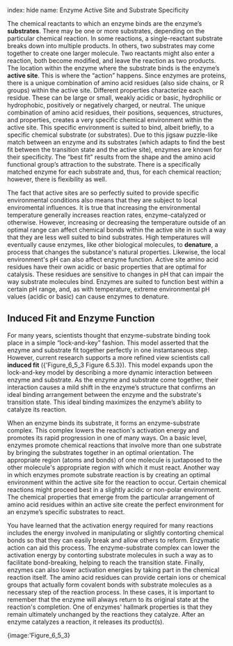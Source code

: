 index: hide
name: Enzyme Active Site and Substrate Specificity

The chemical reactants to which an enzyme binds are the enzyme’s  **substrates**. There may be one or more substrates, depending on the particular chemical reaction. In some reactions, a single-reactant substrate breaks down into multiple products. In others, two substrates may come together to create one larger molecule. Two reactants might also enter a reaction, both become modified, and leave the reaction as two products. The location within the enzyme where the substrate binds is the enzyme’s  **active site**. This is where the “action” happens. Since enzymes are proteins, there is a unique combination of amino acid residues (also side chains, or R groups) within the active site. Different properties characterize each residue. These can be large or small, weakly acidic or basic, hydrophilic or hydrophobic, positively or negatively charged, or neutral. The unique combination of amino acid residues, their positions, sequences, structures, and properties, creates a very specific chemical environment within the active site. This specific environment is suited to bind, albeit briefly, to a specific chemical substrate (or substrates). Due to this jigsaw puzzle-like match between an enzyme and its substrates (which adapts to find the best fit between the transition state and the active site), enzymes are known for their specificity. The “best fit” results from the shape and the amino acid functional group’s attraction to the substrate. There is a specifically matched enzyme for each substrate and, thus, for each chemical reaction; however, there is flexibility as well.

The fact that active sites are so perfectly suited to provide specific environmental conditions also means that they are subject to local enviromental influences. It is true that increasing the environmental temperature generally increases reaction rates, enzyme-catalyzed or otherwise. However, increasing or decreasing the temperature outside of an optimal range can affect chemical bonds within the active site in such a way that they are less well suited to bind substrates. High temperatures will eventually cause enzymes, like other biological molecules, to  **denature**, a process that changes the substance's natural properties. Likewise, the local environment's pH can also affect enzyme function. Active site amino acid residues have their own acidic or basic properties that are optimal for catalysis. These residues are sensitive to changes in pH that can impair the way substrate molecules bind. Enzymes are suited to function best within a certain pH range, and, as with temperature, extreme environmental pH values (acidic or basic) can cause enzymes to denature.

## Induced Fit and Enzyme Function

For many years, scientists thought that enzyme-substrate binding took place in a simple “lock-and-key” fashion. This model asserted that the enzyme and substrate fit together perfectly in one instantaneous step. However, current research supports a more refined view scientists call  **induced fit** ({'Figure_6_5_3 Figure 6.5.3}). This model expands upon the lock-and-key model by describing a more dynamic interaction between enzyme and substrate. As the enzyme and substrate come together, their interaction causes a mild shift in the enzyme’s structure that confirms an ideal binding arrangement between the enzyme and the substrate's transition state. This ideal binding maximizes the enzyme’s ability to catalyze its reaction.

When an enzyme binds its substrate, it forms an enzyme-substrate complex. This complex lowers the reaction's activation energy and promotes its rapid progression in one of many ways. On a basic level, enzymes promote chemical reactions that involve more than one substrate by bringing the substrates together in an optimal orientation. The appropriate region (atoms and bonds) of one molecule is juxtaposed to the other molecule's appropriate region with which it must react. Another way in which enzymes promote substrate reaction is by creating an optimal environment within the active site for the reaction to occur. Certain chemical reactions might proceed best in a slightly acidic or non-polar environment. The chemical properties that emerge from the particular arrangement of amino acid residues within an active site create the perfect environment for an enzyme’s specific substrates to react.

You have learned that the activation energy required for many reactions includes the energy involved in manipulating or slightly contorting chemical bonds so that they can easily break and allow others to reform. Enzymatic action can aid this process. The enzyme-substrate complex can lower the activation energy by contorting substrate molecules in such a way as to facilitate bond-breaking, helping to reach the transition state. Finally, enzymes can also lower activation energies by taking part in the chemical reaction itself. The amino acid residues can provide certain ions or chemical groups that actually form covalent bonds with substrate molecules as a necessary step of the reaction process. In these cases, it is important to remember that the enzyme will always return to its original state at the reaction's completion. One of enzymes' hallmark properties is that they remain ultimately unchanged by the reactions they catalyze. After an enzyme catalyzes a reaction, it releases its product(s).


{image:'Figure_6_5_3}
        
